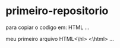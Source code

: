 # primeiro-repositorio

para copiar o codigo em: HTML
...
<html>
   <hl>meu primeiro arquivo HTML<\hl>
     <\html>
       ...

